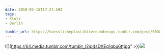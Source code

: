 ```yaml
---
date: 2010-05-15T17:27:59Z
tags:
- Klotz
- Berlin

tumblr_url: https://haesslicheplastiktiereundzeugs.tumblr.com/post/603883557
---
```

![](https://64.media.tumblr.com/tumblr_l2ip4sDXEg1qbu6ttjpg" >}}![](https://64.media.tumblr.com/tumblr_l2ip5bQ9D71qbu6tt.jpg)

